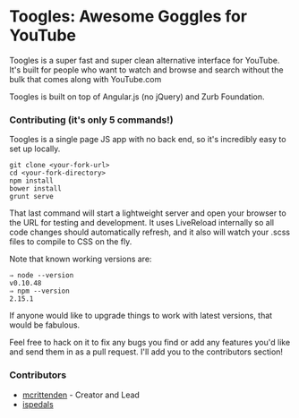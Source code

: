 Toogles: Awesome Goggles for YouTube
====================================

Toogles is a super fast and super clean alternative interface for YouTube.
It's built for people who want to watch and browse and search without the
bulk that comes along with YouTube.com

Toogles is built on top of Angular.js (no jQuery) and Zurb Foundation.

### Contributing (it's only 5 commands!)

Toogles is a single page JS app with no back end, so it's incredibly easy
to set up locally. 

    git clone <your-fork-url>
    cd <your-fork-directory>
    npm install 
    bower install
    grunt serve

That last command will start a lightweight server and open your browser to the
URL for testing and development. It uses LiveReload internally so all code changes
should automatically refresh, and it also will watch your .scss files to compile
to CSS on the fly.

Note that known working versions are:

```
⇒ node --version
v0.10.48
⇒ npm --version
2.15.1
```

If anyone would like to upgrade things to work with latest versions, that would be fabulous.

Feel free to hack on it to fix any bugs you find or add any features you'd
like and send them in as a pull request. I'll add you to the contributors section!

### Contributors

- [mcrittenden](http://github.com/mikecrittenden) - Creator and Lead
- [ispedals](https://github.com/ispedals)
